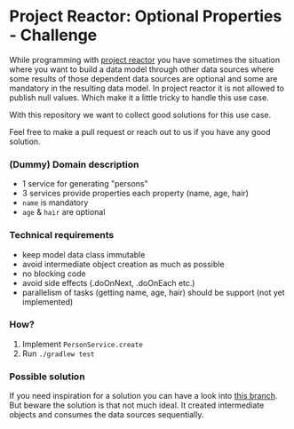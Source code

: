 # Project Reactor: Optional Properties - Challenge
While programming with [project reactor][1] you have sometimes the situation where you want to build a data model through other data sources where some results of those dependent data sources are optional and some are mandatory in the resulting data model.
In project reactor it is not allowed to publish null values. Which make it a little tricky to handle this use case.

With this repository we want to collect good solutions for this use case.

Feel free to make a pull request or reach out to us if you have any good solution.

### (Dummy) Domain description
* 1 service for generating "persons"
* 3 services provide properties each property (name, age, hair)
* ```name``` is mandatory
* ```age``` & ```hair``` are optional

### Technical requirements
* keep model data class immutable
* avoid intermediate object creation as much as possible
* no blocking code
* avoid side effects (.doOnNext, .doOnEach etc.)
* parallelism of tasks (getting name, age, hair) should be support (not yet implemented)

### How?
1. Implement ```PersonService.create```
2. Run ```./gradlew test```


### Possible solution
If you need inspiration for a solution you can have a look into [this branch][2]. 
But beware the solution is that not much ideal. It created intermediate objects and consumes the data sources sequentially.


[1]: https://projectreactor.io/
[2]: https://github.com/chrgue-idealo/reactor-challenge/tree/possible-solution